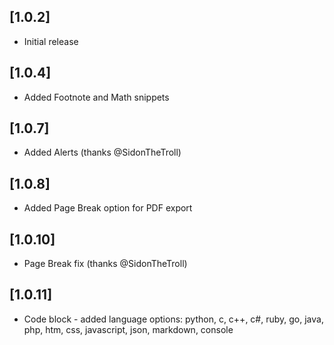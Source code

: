 ## [1.0.2]

- Initial release


## [1.0.4]

- Added Footnote and Math snippets


## [1.0.7]

- Added Alerts (thanks @SidonTheTroll)


## [1.0.8]

- Added Page Break option for PDF export


## [1.0.10]

- Page Break fix (thanks @SidonTheTroll)


## [1.0.11]

- Code block - added language options: python, c, c++, c#, ruby, go, java, php, htm, css, javascript, json, markdown, console
